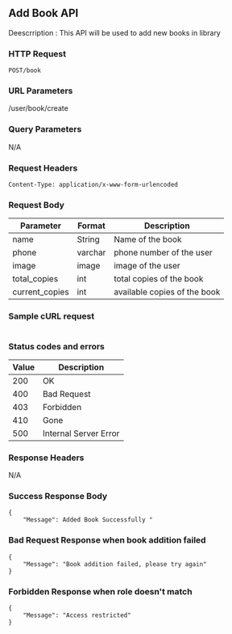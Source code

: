## Add Book API
Deescrription : This API will be used to add new books in library

### HTTP Request
`POST/book`

### URL Parameters
/user/book/create

### Query Parameters
N/A


### Request Headers
```
Content-Type: application/x-www-form-urlencoded
```

### Request Body
| Parameter           | Format | Description                                    |
|---------------------|--------|------------------------------------------------|
| name		    | String | Name of the book                               |
| phone               | varchar| phone number of the user                       |
| image               | image  | image of the user                              |  
| total_copies        | int    | total copies of the book                       |
| current_copies      | int    | available copies of the book                   |



### Sample cURL request
```

```

### Status codes and errors
| Value | Description           |
|-------|-----------------------|
| 200   | OK                    |
| 400   | Bad Request           |
| 403   | Forbidden             |
| 410   | Gone                  |
| 500   | Internal Server Error |

### Response Headers
N/A

### Success Response Body
```
{
    "Message": Added Book Successfully "
```

### Bad Request Response when book addition failed
```
{
    "Message": "Book addition failed, please try again"
}
```

### Forbidden Response when role doesn't match
```
{
    "Message": "Access restricted"
}
```